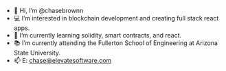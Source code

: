 - 👋 Hi, I’m @chasebrownn
- 💻 I’m interested in blockchain development and creating full stack react apps.
- 🌱 I’m currently learning solidity, smart contracts, and react.
- 📚 I’m currently attending the Fullerton School of Engineering at Arizona State University.
- 📫 E: chase@elevatesoftware.com

<!---
chasebrownn/chasebrownn is a ✨ special ✨ repository because its `README.md` (this file) appears on your GitHub profile.
You can click the Preview link to take a look at your changes.
--->

